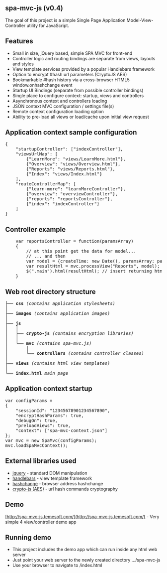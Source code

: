 spa-mvc-js (v0.4)
-----------------

The goal of this project is a simple Single Page Application Model-View-Controller utility for JavaScript.

Features
--------
* Small in size, jQuery based, simple SPA MVC for front-end
* Controller logic and routing bindings are separate from views, layouts and styles
* View template services provided by a popular Handlebars framework
* Option to encrypt #hash url parameters (CryptoJS AES)
* Bookmarkable #hash history via a cross-browser HTML5 window.onhashchange event
* Startup UI Bindings (separate from possible controller bindings)
* Single place to configure context: startup, views and controllers
* Asynchronous context and controllers loading
* JSON context MVC configuration / settings file(s)
* Remote context configuration loading option
* Ability to pre-load all views or load/cache upon initial view request

Application context sample configuration
----------------------------------------
<pre>
{
    "startupController": ["indexController"],
    "viewsUrlMap": [
        {"LearnMore": "views/LearnMore.html"},
        {"Overview": "views/Overview.html"},
        {"Reports": "views/Reports.html"},
        {"Index": "views/Index.html"}
    ],
    "routeControllerMap": [
        {"learn-more": "learnMoreController"},
        {"overview": "overviewController"},
        {"reports": "reportsController"},
        {"index": "indexController"}
    ]
}
</pre>


Controller example
------------------
<pre>
    var reportsController = function(paramsArray)
    {
        // at this point get the data for model...
        // ... and then
        var model = {createTime: new Date(), paramsArray: paramsArray, someNewParam: receivedJsonData};
        var resultHtml = mvc.processView("Reports", model);  // html template views/Reports.html
        $(".main").html(resultHtml); // insert returning html into the dom
    }
</pre>


Web root directory structure
----------------------------
<pre>
├── <b>css</b> <em>(contains application stylesheets)</em>
│
├── <b>images</b> <em>(contains application images)</em>
│
├── <b>js</b>
│   │
│   ├── <b>crypto-js</b> <em>(contains encryption libraries)</em>
│   │
│   └── <b>mvc</b> <em>(contains spa-mvc.js)</em>
│       │
│       └── <b>controllers</b> <em>(contains controller classes)</em>
│
├── <b>views</b> <em>(contains html view templates)</em>
│
└── <b>index.html</b> <em>main page</em>
</pre>


Application context startup
---------------------------
<pre>
var configParams =
{
    "sessionId": "12345678901234567890",
    "encryptHashParams": true,
    "debugOn": true,
    "preloadViews": true,
    "context": ["spa-mvc-context.json"]
};
var mvc = new SpaMvc(configParams);
mvc.loadSpaMvcContext();
</pre>


External libraries used
-----------------------

* [jquery](http://jquery.com/) - standard DOM manipulation
* [handlebars](http://handlebarsjs.com/) - view template framework
* [hashchange](http://benalman.com/projects/jquery-hashchange-plugin/) - browser address hashchange
* [crypto-js (AES)](https://code.google.com/p/crypto-js/) - url hash commands cryptography


Demo
----
[http://spa-mvc-js.temesoft.com/](http://spa-mvc-js.temesoft.com/) - Very simple 4 view/controller demo app


Running demo
------------
* This project includes the demo app which can run inside any html web server
* Just point your web server to the newly created directory .../spa-mvc-js
* Use your browser to navigate to /index.html

